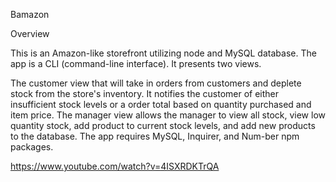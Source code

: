 Bamazon

Overview

This is an Amazon-like storefront utilizing node and MySQL database. The app is a CLI (command-line interface). It presents two views.

The customer view that will take in orders from customers and deplete stock from the store's inventory. It notifies the customer of either insufficient stock levels or a order total based on quantity purchased and item price.
The manager view allows the manager to view all stock, view low quantity stock, add product to current stock levels, and add new products to the database.
The app requires MySQL, Inquirer, and Num-ber npm packages.


https://www.youtube.com/watch?v=4ISXRDKTrQA